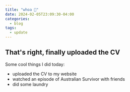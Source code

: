 ```yaml
---
title: "whoa 👀"
date: 2024-02-05T23:09:30-04:00
categories:
  - blog
tags:
  - update
---
```

That's right, finally uploaded the CV
---
Some cool things I did today:
* uploaded the CV to my website
* watched an episode of Australian Survivor with friends
* did some laundry
